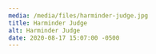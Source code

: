 ```yaml
---
media: /media/files/harminder-judge.jpg
title: Harminder Judge
alt: Harminder Judge
date: 2020-08-17 15:07:00 -0500
---
```

